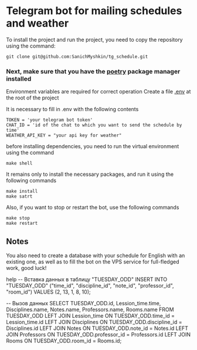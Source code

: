 # Telegram bot for mailing schedules and weather

To install the project and run the project, you need to copy the repository using the command:
```commandline
git clone git@github.com:SanichMyshkin/tg_schedule.git
```
### Next, make sure that you have the [poetry](https://python-poetry.org) package manager installed

Environment variables are required for correct operation
Create a file [.env](https://dev.to/edgar_montano/how-to-setup-env-in-python-4a83) at the root of the project

It is necessary to fill in .env with the following contents
```commandline
TOKEN = 'your telegram bot token'
CHAT_ID = 'id of the chat to which you want to send the schedule by time'
WEATHER_API_KEY = "your api key for weather"
```

before installing dependencies, you need to run the virtual environment using the command

```commandline
make shell
```

It remains only to install the necessary packages, and run it using the following commands

```commandline
make install
make satrt
```


Also, if you want to stop or restart the bot, use the following commands
```commandline
make stop
make restart
```


## Notes
You also need to create a database with your schedule for English with an existing one, as well as to fill the bot on the VPS service for full-fledged work, good luck!


help
-- Вставка данных в таблицу "TUESDAY_ODD"
INSERT INTO "TUESDAY_ODD" ("time_id", "discipline_id", "note_id", "professor_id", "room_id")
VALUES (2, 13, 1, 8, 10);

-- Вызов данных
SELECT TUESDAY_ODD.id, Lession_time.time, Disciplines.name, Notes.name, Professors.name, Rooms.name
                FROM TUESDAY_ODD
                LEFT JOIN Lession_time ON TUESDAY_ODD.time_id = Lession_time.id
                LEFT JOIN Disciplines ON TUESDAY_ODD.discipline_id = Disciplines.id
				LEFT JOIN Notes ON TUESDAY_ODD.note_id = Notes.id
                LEFT JOIN Professors ON TUESDAY_ODD.professor_id = Professors.id
                LEFT JOIN Rooms ON TUESDAY_ODD.room_id = Rooms.id;
